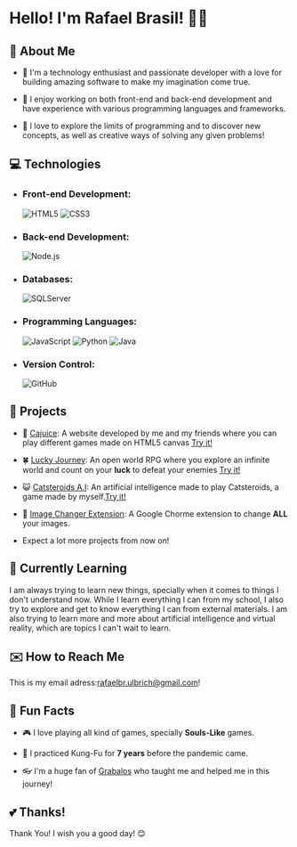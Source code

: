 # Hello! I'm Rafael Brasil! 👋🦦

## 🤙 About Me

- 🌈 I'm a technology enthusiast and passionate developer with a love for building amazing software to make my imagination come true.<br>

- 🔗 I enjoy working on both front-end and back-end development and have experience with various programming languages and frameworks.<br>

- 🤯 I love to explore the limits of programming and to discover new concepts, as well as creative ways of solving any given problems!

## 💻 Technologies

- ### Front-end Development: <br>
  ![HTML5](https://img.shields.io/badge/HTML5-E34F26?style=for-the-badge&logo=html5&logoColor=white)
  ![CSS3](https://img.shields.io/badge/CSS3-1572B6?style=for-the-badge&logo=css3&logoColor=white)
  
- ### Back-end Development: <br>
  ![Node.js](https://img.shields.io/badge/Node.js-339933?style=for-the-badge&logo=node.js&logoColor=white)


- ### Databases: <br>
  
  ![SQLServer](https://img.shields.io/badge/Microsoft_SQL_Server-CC2927?style=for-the-badge&logo=microsoft-sql-server&logoColor=white)

- ### Programming Languages: <br>
  ![JavaScript](https://img.shields.io/badge/JavaScript-F7DF1E?style=for-the-badge&logo=javascript&logoColor=black)
  ![Python](https://img.shields.io/badge/Python-3776AB?style=for-the-badge&logo=python&logoColor=white)
  ![Java](https://img.shields.io/badge/Java-007396?style=for-the-badge&logo=java&logoColor=white)
 

- ### Version Control: <br>
  ![GitHub](https://img.shields.io/badge/GitHub-181717?style=for-the-badge&logo=github&logoColor=white)

## 📜 Projects

- 🥭 [Cajuice](https://github.com/JoaoCussolim/Cajuice): A website developed by me and my friends where you can play different games made on HTML5 canvas [Try it!](https://cajuice.netlify.app/)
- 🍀 [Lucky Journey](https://github.com/GabrielGrabalos/Solar-System-Website): An open world RPG where you explore an infinite world and count on your **luck** to defeat your enemies [Try it!](https://solartorio.web.app)
- 😺 [Catsteroids A.I](https://github.com/RafaelBrasil1/Catsteroids-A.I): An artificial intelligence made to play Catsteroids, a game made by myself.[Try it!](rafaelbrasil1.github.io/Catsteroids-A.I/)
- 🧩 [Image Changer Extension](https://github.com/RafaelBrasil1/ImageChangerExtension): A Google Chorme extension to change **ALL** your images.


- Expect a lot more projects from now on!

## 📖 Currently Learning

I am always trying to learn new things, specially when it comes to things I don't understand now. While I learn everything I can from my school, I also try to explore and get to know everything I can from external materials.
I am also trying to learn more and more about artificial intelligence and virtual reality, which are topics I can't wait to learn.

## ✉️ How to Reach Me

This is my email adress:[rafaelbr.ulbrich@gmail.com](mailto:rafaelbr.ulbrich@gmail.com)!

## 🔮 Fun Facts
- 🎮 I love playing all kind of games, specially **Souls-Like** games.

- 🥷 I practiced Kung-Fu for **7 years** before the pandemic came.

- 👓 I'm a huge fan of [Grabalos](https://github.com/GabrielGrabalos) who taught me and helped me in this journey!

## 💕 Thanks!

Thank You!
I wish you a good day! 😊
